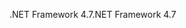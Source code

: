 <span data-ttu-id="31dcc-101">.NET Framework 4.7</span><span class="sxs-lookup"><span data-stu-id="31dcc-101">.NET Framework 4.7</span></span>